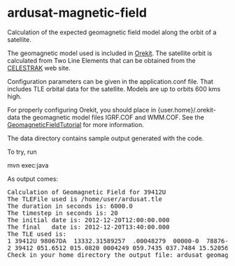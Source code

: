 ardusat-magnetic-field
======================

Calculation of the expected geomagnetic field model along the orbit of a satellite.

The geomagnetic model used is included in <a href="https://www.orekit.org/">Orekit</a>. 
The satellite orbit is calculated from 
Two Line Elements that can be obtained from the <a href="celestrak.com/NORAD/elements/">CELESTRAK</a>
web site.

Configuration parameters can be given in the application.conf file. That
includes TLE orbital data for the satellite. Models are up to orbits 600 kms high. 

For properly configuring Orekit, you should place in {user.home}/.orekit-data 
the geomagnetic model files IGRF.COF and WMM.COF. 
See  the <a href="https://www.orekit.org/forge/projects/orekit/wiki/GeomagneticFieldTutorial">GeomagneticFieldTutorial</a>
for more information.

The data directory contains sample output generated with the code.
 
To try, run 

mvn exec:java

As output comes:
<pre>
Calculation of Geomagnetic Field for 39412U
The TLEFile used is /home/user/ardusat.tle
The duration in seconds is: 6000.0
The timestep in seconds is: 20
The initial date is: 2012-12-20T12:00:00.000
The final   date is: 2012-12-20T13:40:00.000
The TLE used is:
1 39412U 98067DA  13332.31589257  .00048279  00000-0  78876-3 0   328
2 39412 051.6512 015.0820 0004249 059.7435 037.7484 15.52056926  1352
Check in your home directory the output file: ardusat_geomagnetic_field.dat
</pre>


